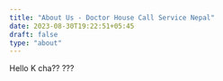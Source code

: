 ```yaml
---
title: "About Us - Doctor House Call Service Nepal"
date: 2023-08-30T19:22:51+05:45
draft: false
type: "about"
---
```



Hello K cha?? ???

